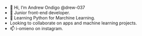 - 👋 Hi, I’m Andrew Ondigo @drew-037
- 👀 Junior front-end developer.
- 🌱 Learning Python for Marchine Learning.
-    Looking to collaborate on apps and machine learning projects.
- 📫 i-omieno on instagram.

<!---
drew-037/drew-037 is a ✨ special ✨ repository because its `README.md` (this file) appears on your GitHub profile.
You can click the Preview link to take a look at your changes.
--->

